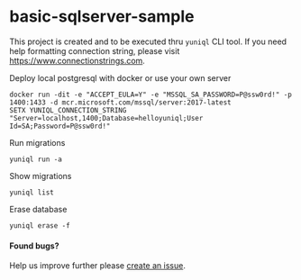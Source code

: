 # basic-sqlserver-sample

This project is created and to be executed thru `yuniql` CLI tool. If you need help formatting connection string, please visit https://www.connectionstrings.com.

Deploy local postgresql with docker or use your own server

```console
docker run -dit -e "ACCEPT_EULA=Y" -e "MSSQL_SA_PASSWORD=P@ssw0rd!" -p 1400:1433 -d mcr.microsoft.com/mssql/server:2017-latest
SETX YUNIQL_CONNECTION_STRING "Server=localhost,1400;Database=helloyuniql;User Id=SA;Password=P@ssw0rd!"
```

Run migrations

```console
yuniql run -a
```

Show migrations

```console
yuniql list
```

Erase database

```console
yuniql erase -f
```

#### Found bugs?

Help us improve further please [create an issue](https://github.com/rdagumampan/yuniql/issues/new).
